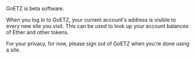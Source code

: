GoETZ is beta software. 

When you log in to GoETZ, your current account's address is visible to every new site you visit. This can be used to look up your account balances of Ether and other tokens.

For your privacy, for now, please sign out of GoETZ when you're done using a site.

